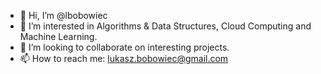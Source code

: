 - 👋 Hi, I’m @lbobowiec
- 👀 I’m interested in Algorithms & Data Structures, Cloud Computing and Machine Learning.
- 💞️ I’m looking to collaborate on interesting projects.
- 📫 How to reach me: lukasz.bobowiec@gmail.com

<!---
lbobowiec/lbobowiec is a ✨ special ✨ repository because its `README.md` (this file) appears on your GitHub profile.
You can click the Preview link to take a look at your changes.
--->
